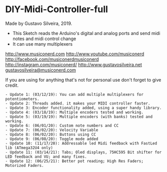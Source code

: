 # DIY-Midi-Controller-full

   Made by Gustavo Silveira, 2019.
  - This Sketch reads the Arduino's digital and analog ports and send midi notes and midi control change
  - It can use many multiplexers

  http://www.musiconerd.com
  http://www.youtube.com/musiconerd
  http://facebook.com/musiconerdmusiconerd
  http://instagram.com/musiconerd/
  http://www.gustavosilveira.net
  gustavosilveira@musiconerd.com

  If you are using for anything that's not for personal use don't forget to give credit.
 
    - Update 1: (03/12/19): You can add multiple multiplexers for potentiometers.
    - Update 2: Threads added. it makes your MIDI controller faster.
    - Update 3: Encoder functionality added, using a super handy library.
    - Update 4: (03/18/19): Multiple encoders tested and working.
    - Update 5: (03/19/19): Multiple encoders (with banks) tested and working.
    - Update 6: (06/01/20): Custom note numbers and CC
    - Update 7: (06/02/20): Velocity Variable
    - Update 8: (06/02/20): Buttons using CC
    - Update 9: (06/08/20): Toggle mode added
    - Update 10: (11/17/20): Addressable led Midi feedback with FastLed lib (ATmega32U4 only) 
    - Update 11: (03/14/21): Tabs; Oled displays, 75HC595 Bit shifter for LED feedback and VU; and many fixes.
    - Update 12: (06/25/21): Better pot reading; High Res Faders; Motorized Faders.

